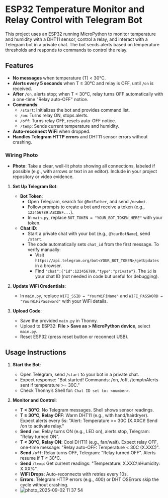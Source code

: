 # ESP32 Temperature Monitor and Relay Control with Telegram Bot

This project uses an ESP32 running MicroPython to monitor temperature and humidity with a DHT11 sensor, control a relay, and interact with a Telegram bot in a private chat. The bot sends alerts based on temperature thresholds and responds to commands to control the relay.

## Features

- **No messages** when temperature (T) &lt; 30°C.
- **Alerts every 5 seconds** when T ≥ 30°C and relay is OFF, until `/on` is received.
- **After** `/on`, alerts stop; when T &lt; 30°C, relay turns OFF automatically with a one-time "Relay auto-OFF" notice.
- **Commands**:
  - `/start`: Initializes the bot and provides command list.
  - `/on`: Turns relay ON, stops alerts.
  - `/off`: Turns relay OFF, resets auto-OFF notice.
  - `/temp`: Sends current temperature and humidity.
- **Auto-reconnect WiFi** when dropped.
- **Handles Telegram HTTP errors** and DHT11 sensor errors without crashing.

### Wiring Photo 

- **Photo**: Take a clear, well-lit photo showing all connections, labeled if possible (e.g., with arrows or text in an editor). Include in your project repository or video evidence.

1. **Set Up Telegram Bot**:

   - **Bot Token**:
     - Open Telegram, search for `@BotFather`, and send `/newbot`.
     - Follow prompts to create a bot and receive a token (e.g., `123456789:ABCDEF...`).
     - In `main.py`, replace `BOT_TOKEN = "YOUR_BOT_TOKEN_HERE"` with your token.
   - **Chat ID**:
     - Start a private chat with your bot (e.g., `@YourBotName`), send `/start`.
     - The code automatically sets `chat_id` from the first message. To verify manually:
       - Visit `https://api.telegram.org/bot<YOUR_BOT_TOKEN>/getUpdates` in a browser.
       - Find `"chat":{"id":123456789,"type":"private"}`. The `id` is your chat ID (not needed in code but useful for debugging).

2. **Update WiFi Credentials**:

   - In `main.py`, replace `WIFI_SSID = "YourWiFiName"` and `WIFI_PASSWORD = "YourWiFiPassword"` with your WiFi details.

3. **Upload Code**:

   - Save the provided `main.py` in Thonny.
   - Upload to ESP32: **File &gt; Save as &gt; MicroPython device**, select `main.py`.
   - Reset ESP32 (press reset button or reconnect USB).

## Usage Instructions

1. **Start the Bot**:

   - Open Telegram, send `/start` to your bot in a private chat.
   - Expect response: "Bot started! Commands: /on, /off, /temp\\nAlerts sent if temperature &gt;= 30C."
   - Check Thonny’s Shell for: `Chat ID set to: <number>`.

2. **Monitor and Control**:

   - **T &lt; 30°C**: No Telegram messages. Shell shows sensor readings.
   - **T ≥ 30°C, Relay OFF**: Warm DHT11 (e.g., with hand/hairdryer). Expect alerts every 5s: "Alert: Temperature &gt;= 30C (X.XXC)! Send /on to activate relay."
   - **Send** `/on`: Relay turns ON (e.g., LED on), alerts stop, Telegram: "Relay turned ON".
   - **T &lt; 30°C, Relay ON**: Cool DHT11 (e.g., fan/wait). Expect relay OFF, one-time message: "Relay auto-OFF: Temperature &lt; 30C (X.XXC)".
   - **Send** `/off`: Relay turns OFF, Telegram: "Relay turned OFF". Alerts resume if T ≥ 30°C.
   - **Send** `/temp`: Get current readings: "Temperature: X.XXC\\nHumidity: X.XX%".
   - **WiFi Drops**: Auto-reconnects with retries every 10s.
   - **Errors**: Telegram HTTP errors (e.g., 400) or DHT OSErrors skip the cycle without crashing.
   - ![photo_2025-09-02 11 37 54](https://github.com/user-attachments/assets/499cbb8a-583e-4d5c-b224-ce358d4b1197)
